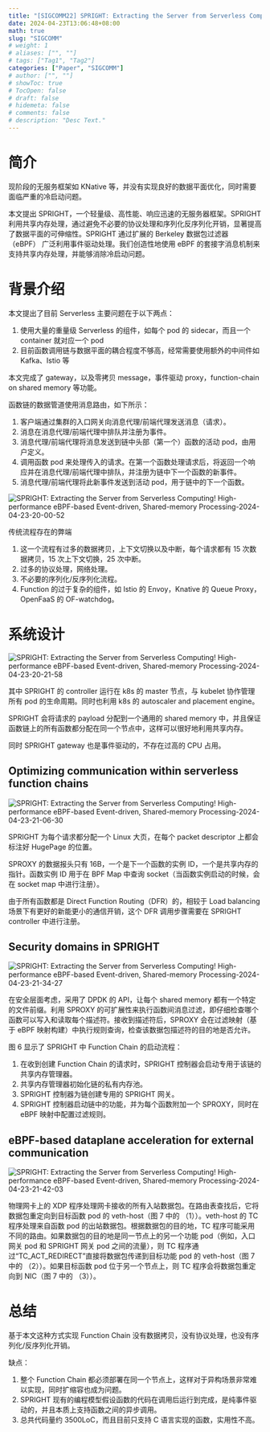 ```yaml
---
title: "[SIGCOMM22] SPRIGHT: Extracting the Server from Serverless Computing! High-performance eBPF-based Event-driven, Shared-memory Processing"
date: 2024-04-23T13:06:48+08:00
math: true
slug: "SIGCOMM"
# weight: 1
# aliases: ["", ""]
# tags: ["Tag1", "Tag2"]
categories: ["Paper", "SIGCOMM"]
# author: ["", ""]
# showToc: true
# TocOpen: false
# draft: false
# hidemeta: false
# comments: false
# description: "Desc Text."
---
```


# 简介

现阶段的无服务框架如 KNative 等，并没有实现良好的数据平面优化，同时需要面临严重的冷启动问题。

本文提出 SPRIGHT，一个轻量级、高性能、响应迅速的无服务器框架。SPRIGHT 利用共享内存处理，通过避免不必要的协议处理和序列化反序列化开销，显著提高了数据平面的可伸缩性。SPRIGHT 通过扩展的 Berkeley 数据包过滤器 （eBPF） 广泛利用事件驱动处理。我们创造性地使用 eBPF 的套接字消息机制来支持共享内存处理，并能够消除冷启动问题。

# 背景介绍

本文提出了目前 Serverless 主要问题在于以下两点：

1. 使用大量的重量级 Serverless 的组件，如每个 pod 的 sidecar，而且一个 container 就对应一个 pod
2. 目前函数调用链与数据平面的耦合程度不够高，经常需要使用额外的中间件如 Kafka、Istio 等

本文完成了 gateway，以及零拷贝 message，事件驱动 proxy，function-chain on shared memory 等功能。

函数链的数据管道使用消息路由，如下所示：

1. 客户端通过集群的入口网关向消息代理/前端代理发送消息（请求）。
2. 消息在消息代理/前端代理中排队并注册为事件。
3. 消息代理/前端代理将消息发送到链中头部（第一个）函数的活动 pod，由用户定义。
4. 调用函数 pod 来处理传入的请求。在第一个函数处理请求后，将返回一个响应并在消息代理/前端代理中排队，并注册为链中下一个函数的新事件。
5. 消息代理/前端代理将此新事件发送到活动 pod，用于链中的下一个函数。

![SPRIGHT: Extracting the Server from Serverless Computing! High-performance eBPF-based Event-driven, Shared-memory Processing-2024-04-23-20-00-52](https://s2.loli.net/2024/04/23/htlL8Cpz1fTF4Yj.png)

传统流程存在的弊端

1. 这一个流程有过多的数据拷贝，上下文切换以及中断，每个请求都有 15 次数据拷贝，15 次上下文切换，25 次中断。
2. 过多的协议处理，网络处理。
3. 不必要的序列化/反序列化流程。
4. Function 的过于复杂的组件，如 Istio 的 Envoy，Knative 的 Queue Proxy，OpenFaaS 的 OF-watchdog。

# 系统设计

![SPRIGHT: Extracting the Server from Serverless Computing! High-performance eBPF-based Event-driven, Shared-memory Processing-2024-04-23-20-21-58](https://s2.loli.net/2024/04/23/GB2gvpoAckZlPEt.png)

其中 SPRIGHT 的 controller 运行在 k8s 的 master 节点，与 kubelet 协作管理所有 pod 的生命周期。同时也利用 k8s 的 autoscaler and placement engine。

SPRIGHT 会将请求的 payload 分配到一个通用的 shared memory 中，并且保证函数链上的所有函数都分配在同一个节点中，这样可以很好地利用共享内存。

同时 SPRIGHT gateway 也是事件驱动的，不存在过高的 CPU 占用。

## Optimizing communication within serverless function chains

![SPRIGHT: Extracting the Server from Serverless Computing! High-performance eBPF-based Event-driven, Shared-memory Processing-2024-04-23-21-06-30](https://s2.loli.net/2024/04/23/Z4J6tKm2PebxdU7.png)

SPRIGHT 为每个请求都分配一个 Linux 大页，在每个 packet descriptor 上都会标注好 HugePage 的位置。

SPROXY 的数据报头只有 16B，一个是下一个函数的实例 ID，一个是共享内存的指针。函数实例 ID 用于在 BPF Map 中查询 socket（当函数实例启动的时候，会在 socket map 中进行注册）。

由于所有函数都是 Direct Function Routing（DFR）的，相较于 Load balancing 场景下有更好的新能更小的通信开销，这个 DFR 调用步骤需要在 SPRIGHT controller 中进行注册。

## Security domains in SPRIGHT

![SPRIGHT: Extracting the Server from Serverless Computing! High-performance eBPF-based Event-driven, Shared-memory Processing-2024-04-23-21-34-27](https://s2.loli.net/2024/04/23/DImsPetN7Ehvz8d.png)

在安全层面考虑，采用了 DPDK 的 API，让每个 shared memory 都有一个特定的文件前缀。利用 SPROXY 的可扩展性来执行函数间消息过滤，即仔细检查哪个函数可以写入和读取每个描述符。接收到描述符后，SPROXY 会在过滤映射（基于 eBPF 映射构建）中执行规则查询，检查该数据包描述符的目的地是否允许。

图 6 显示了 SPRIGHT 中 Function Chain 的启动流程：

1. 在收到创建 Function Chain 的请求时，SPRIGHT 控制器会启动专用于该链的共享内存管理器。
2. 共享内存管理器初始化链的私有内存池。
3. SPRIGHT 控制器为链创建专用的 SPRIGHT 网关。
4. SPRIGHT 控制器启动链中的功能，并为每个函数附加一个 SPROXY，同时在 eBPF 映射中配置过滤规则。

## eBPF-based dataplane acceleration for external communication

![SPRIGHT: Extracting the Server from Serverless Computing! High-performance eBPF-based Event-driven, Shared-memory Processing-2024-04-23-21-42-03](https://s2.loli.net/2024/04/23/1462abFug7DkpBf.png)

物理网卡上的 XDP 程序处理网卡接收的所有入站数据包。在路由表查找后，它将数据包重定向到目标函数 pod 的 veth-host（图 7 中的 （1））。veth-host 的 TC 程序处理来自函数 pod 的出站数据包。根据数据包的目的地，TC 程序可能采用不同的路由。如果数据包的目的地是同一节点上的另一个功能 pod（例如，入口网关 pod 和 SPRIGHT 网关 pod 之间的流量），则 TC 程序通过“TC_ACT_REDIRECT”直接将数据包传递到目标功能 pod 的 veth-host（图 7 中的 （2））。如果目标函数 pod 位于另一个节点上，则 TC 程序会将数据包重定向到 NIC（图 7 中的 （3））。

# 总结

基于本文这种方式实现 Function Chain 没有数据拷贝，没有协议处理，也没有序列化/反序列化开销。

缺点：

1. 整个 Function Chain 都必须部署在同一个节点上，这样对于异构场景非常难以实现，同时扩缩容也成为问题。
2. SPRIGHT 现有的编程模型假设函数的代码在调用后运行到完成，是纯事件驱动的，并且本质上支持函数之间的异步调用。
3. 总共代码量约 3500LoC，而且目前只支持 C 语言实现的函数，实用性不高。
